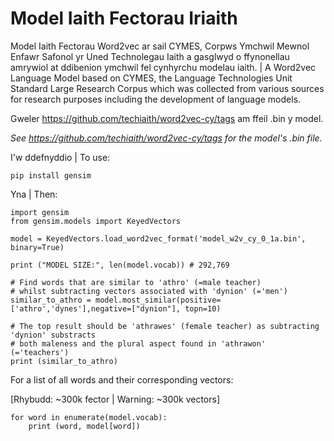 # Model Iaith Fectorau Iriaith

Model Iaith Fectorau Word2vec ar sail CYMES, Corpws Ymchwil Mewnol Enfawr Safonol yr Uned Technolegau Iaith a gasglwyd o ffynonellau amrywiol at ddibenion ymchwil fel cynhyrchu modelau iaith. |  A Word2vec Language Model based on CYMES, the Language Technologies Unit Standard Large Research Corpus which was collected from various sources for research purposes including the development of language models.

Gweler https://github.com/techiaith/word2vec-cy/tags am ffeil .bin y model.

*See https://github.com/techiaith/word2vec-cy/tags for the model's .bin file.*

I'w ddefnyddio | To use:

`pip install gensim`

Yna | Then:

```
import gensim
from gensim.models import KeyedVectors

model = KeyedVectors.load_word2vec_format('model_w2v_cy_0_1a.bin', binary=True)

print ("MODEL SIZE:", len(model.vocab)) # 292,769

# Find words that are similar to 'athro' (=male teacher)
# whilst subtracting vectors associated with 'dynion' (='men')
similar_to_athro = model.most_similar(positive=['athro','dynes'],negative=["dynion"], topn=10)

# The top result should be 'athrawes' (female teacher) as subtracting 'dynion' substracts
# both maleness and the plural aspect found in 'athrawon' (='teachers')
print (similar_to_athro)
```

For a list of all words and their corresponding vectors:  

[Rhybudd: ~300k fector | Warning: ~300k vectors]

```
for word in enumerate(model.vocab):
    print (word, model[word])
```
